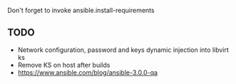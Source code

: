 

Don't forget to invoke ansible.install-requirements

## TODO

- Network configuration, password and keys dynamic injection into libvirt ks
- Remove KS on host after builds
- https://www.ansible.com/blog/ansible-3.0.0-qa
